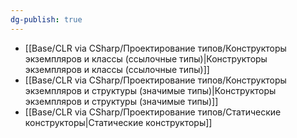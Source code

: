 ```yaml
---
dg-publish: true
---
```


- [[Base/CLR via CSharp/Проектирование типов/Конструкторы экземпляров и классы (ссылочные типы)\|Конструкторы экземпляров и классы (ссылочные типы)]]
- [[Base/CLR via CSharp/Проектирование типов/Конструкторы экземпляров и структуры (значимые типы)\|Конструкторы экземпляров и структуры (значимые типы)]]
- [[Base/CLR via CSharp/Проектирование типов/Статические конструкторы\|Статические конструкторы]]